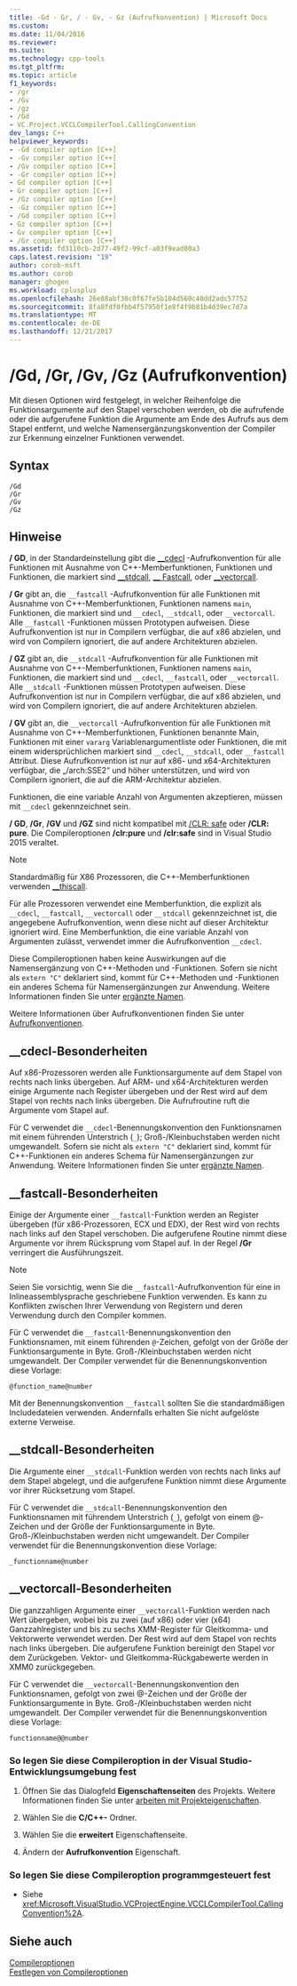 ```yaml
---
title: -Gd - Gr, / - Gv, - Gz (Aufrufkonvention) | Microsoft Docs
ms.custom: 
ms.date: 11/04/2016
ms.reviewer: 
ms.suite: 
ms.technology: cpp-tools
ms.tgt_pltfrm: 
ms.topic: article
f1_keywords:
- /gr
- /Gv
- /gz
- /Gd
- VC.Project.VCCLCompilerTool.CallingConvention
dev_langs: C++
helpviewer_keywords:
- -Gd compiler option [C++]
- -Gv compiler option [C++]
- /Gv compiler option [C++]
- -Gr compiler option [C++]
- Gd compiler option [C++]
- Gr compiler option [C++]
- /Gz compiler option [C++]
- -Gz compiler option [C++]
- /Gd compiler option [C++]
- Gz compiler option [C++]
- Gv compiler option [C++]
- /Gr compiler option [C++]
ms.assetid: fd3110cb-2d77-49f2-99cf-a03f9ead00a3
caps.latest.revision: "19"
author: corob-msft
ms.author: corob
manager: ghogen
ms.workload: cplusplus
ms.openlocfilehash: 26e88abf30c0f67fe5b104d560c40dd2adc57752
ms.sourcegitcommit: 8fa8fdf0fbb4f57950f1e8f4f9b81b4d39ec7d7a
ms.translationtype: MT
ms.contentlocale: de-DE
ms.lasthandoff: 12/21/2017
---
```

# <a name="gd-gr-gv-gz-calling-convention"></a>/Gd, /Gr, /Gv, /Gz (Aufrufkonvention)
Mit diesen Optionen wird festgelegt, in welcher Reihenfolge die Funktionsargumente auf den Stapel verschoben werden, ob die aufrufende oder die aufgerufene Funktion die Argumente am Ende des Aufrufs aus dem Stapel entfernt, und welche Namensergänzungskonvention der Compiler zur Erkennung einzelner Funktionen verwendet.  
  
## <a name="syntax"></a>Syntax  
  
```  
/Gd  
/Gr  
/Gv  
/Gz  
```  
  
## <a name="remarks"></a>Hinweise  
 **/ GD**, in der Standardeinstellung gibt die [__cdecl](../../cpp/cdecl.md) -Aufrufkonvention für alle Funktionen mit Ausnahme von C++-Memberfunktionen, Funktionen und Funktionen, die markiert sind [__stdcall](../../cpp/stdcall.md), [__ Fastcall](../../cpp/fastcall.md), oder [__vectorcall](../../cpp/vectorcall.md).  
  
 **/ Gr** gibt an, die `__fastcall` -Aufrufkonvention für alle Funktionen mit Ausnahme von C++-Memberfunktionen, Funktionen namens `main`, Funktionen, die markiert sind und `__cdecl`, `__stdcall`, oder `__vectorcall`. Alle `__fastcall` -Funktionen müssen Prototypen aufweisen. Diese Aufrufkonvention ist nur in Compilern verfügbar, die auf x86 abzielen, und wird von Compilern ignoriert, die auf andere Architekturen abzielen.  
  
 **/ GZ** gibt an, die `__stdcall` -Aufrufkonvention für alle Funktionen mit Ausnahme von C++-Memberfunktionen, Funktionen namens `main`, Funktionen, die markiert sind und `__cdecl`, `__fastcall`, oder `__vectorcall`. Alle `__stdcall` -Funktionen müssen Prototypen aufweisen. Diese Aufrufkonvention ist nur in Compilern verfügbar, die auf x86 abzielen, und wird von Compilern ignoriert, die auf andere Architekturen abzielen.  
  
 **/ GV** gibt an, die `__vectorcall` -Aufrufkonvention für alle Funktionen mit Ausnahme von C++-Memberfunktionen, Funktionen benannte Main, Funktionen mit einer `vararg` Variablenargumentliste oder Funktionen, die mit einem widersprüchlichen markiert sind `__cdecl`, `__stdcall`, oder `__fastcall` Attribut. Diese Aufrufkonvention ist nur auf x86- und x64-Architekturen verfügbar, die „/arch:SSE2“ und höher unterstützen, und wird von Compilern ignoriert, die auf die ARM-Architektur abzielen.  
  
 Funktionen, die eine variable Anzahl von Argumenten akzeptieren, müssen mit `__cdecl` gekennzeichnet sein.  
  
 **/ GD**, **/Gr**, **/GV** und **/GZ** sind nicht kompatibel mit [/CLR: safe](../../build/reference/clr-common-language-runtime-compilation.md) oder   **/CLR: pure**. Die Compileroptionen **/clr:pure** und **/clr:safe** sind in Visual Studio 2015 veraltet.  
  
> [!NOTE]
>  Standardmäßig für X86 Prozessoren, die C++-Memberfunktionen verwenden [__thiscall](../../cpp/thiscall.md).  
  
 Für alle Prozessoren verwendet eine Memberfunktion, die explizit als `__cdecl`, `__fastcall`, `__vectorcall` oder `__stdcall` gekennzeichnet ist, die angegebene Aufrufkonvention, wenn diese nicht auf dieser Architektur ignoriert wird. Eine Memberfunktion, die eine variable Anzahl von Argumenten zulässt, verwendet immer die Aufrufkonvention `__cdecl`.  
  
 Diese Compileroptionen haben keine Auswirkungen auf die Namensergänzung von C++-Methoden und -Funktionen. Sofern sie nicht als `extern "C"` deklariert sind, kommt für C++-Methoden und -Funktionen ein anderes Schema für Namensergänzungen zur Anwendung. Weitere Informationen finden Sie unter [ergänzte Namen](../../build/reference/decorated-names.md).  
  
 Weitere Informationen über Aufrufkonventionen finden Sie unter [Aufrufkonventionen](../../cpp/calling-conventions.md).  
  
## <a name="cdecl-specifics"></a>__cdecl-Besonderheiten  
 Auf x86-Prozessoren werden alle Funktionsargumente auf dem Stapel von rechts nach links übergeben. Auf ARM- und x64-Architekturen werden einige Argumente nach Register übergeben und der Rest wird auf dem Stapel von rechts nach links übergeben. Die Aufrufroutine ruft die Argumente vom Stapel auf.  
  
 Für C verwendet die `__cdecl`-Benennungskonvention den Funktionsnamen mit einem führenden Unterstrich (`_`); Groß-/Kleinbuchstaben werden nicht umgewandelt. Sofern sie nicht als `extern "C"` deklariert sind, kommt für C++-Funktionen ein anderes Schema für Namensergänzungen zur Anwendung. Weitere Informationen finden Sie unter [ergänzte Namen](../../build/reference/decorated-names.md).  
  
## <a name="fastcall-specifics"></a>__fastcall-Besonderheiten  
 Einige der Argumente einer `__fastcall`-Funktion werden an Register übergeben (für x86-Prozessoren, ECX und EDX), der Rest wird von rechts nach links auf den Stapel verschoben. Die aufgerufene Routine nimmt diese Argumente vor ihrem Rücksprung vom Stapel auf. In der Regel **/Gr** verringert die Ausführungszeit.  
  
> [!NOTE]
>  Seien Sie vorsichtig, wenn Sie die `__fastcall`-Aufrufkonvention für eine in Inlineassemblysprache geschriebene Funktion verwenden. Es kann zu Konflikten zwischen Ihrer Verwendung von Registern und deren Verwendung durch den Compiler kommen.  
  
 Für C verwendet die `__fastcall`-Benennungskonvention den Funktionsnamen, mit einem führenden `@`-Zeichen, gefolgt von der Größe der Funktionsargumente in Byte. Groß-/Kleinbuchstaben werden nicht umgewandelt. Der Compiler verwendet für die Benennungskonvention diese Vorlage:  
  
```  
@function_name@number  
```  
  
 Mit der Benennungskonvention `__fastcall` sollten Sie die standardmäßigen Includedateien verwenden. Andernfalls erhalten Sie nicht aufgelöste externe Verweise.  
  
## <a name="stdcall-specifics"></a>__stdcall-Besonderheiten  
 Die Argumente einer `__stdcall`-Funktion werden von rechts nach links auf dem Stapel abgelegt, und die aufgerufene Funktion nimmt diese Argumente vor ihrer Rücksetzung vom Stapel.  
  
 Für C verwendet die `__stdcall`-Benennungskonvention den Funktionsnamen mit führendem Unterstrich (`_`), gefolgt von einem @-Zeichen und der Größe der Funktionsargumente in Byte. Groß-/Kleinbuchstaben werden nicht umgewandelt. Der Compiler verwendet für die Benennungskonvention diese Vorlage:  
  
```  
_functionname@number  
```  
  
## <a name="vectorcall-specifics"></a>__vectorcall-Besonderheiten  
 Die ganzzahligen Argumente einer `__vectorcall`-Funktion werden nach Wert übergeben, wobei bis zu zwei (auf x86) oder vier (x64) Ganzzahlregister und bis zu sechs XMM-Register für Gleitkomma- und Vektorwerte verwendet werden. Der Rest wird auf dem Stapel von rechts nach links übergeben. Die aufgerufene Funktion bereinigt den Stapel vor dem Zurückgeben. Vektor- und Gleitkomma-Rückgabewerte werden in XMM0 zurückgegeben.  
  
 Für C verwendet die `__vectorcall`-Benennungskonvention den Funktionsnamen, gefolgt von zwei @-Zeichen und der Größe der Funktionsargumente in Byte. Groß-/Kleinbuchstaben werden nicht umgewandelt. Der Compiler verwendet für die Benennungskonvention diese Vorlage:  
  
```  
functionname@@number  
```  
  
### <a name="to-set-this-compiler-option-in-the-visual-studio-development-environment"></a>So legen Sie diese Compileroption in der Visual Studio-Entwicklungsumgebung fest  
  
1.  Öffnen Sie das Dialogfeld **Eigenschaftenseiten** des Projekts. Weitere Informationen finden Sie unter [arbeiten mit Projekteigenschaften](../../ide/working-with-project-properties.md).  
  
2.  Wählen Sie die **C/C++-** Ordner.  
  
3.  Wählen Sie die **erweitert** Eigenschaftenseite.  
  
4.  Ändern der **Aufrufkonvention** Eigenschaft.  
  
### <a name="to-set-this-compiler-option-programmatically"></a>So legen Sie diese Compileroption programmgesteuert fest  
  
-   Siehe <xref:Microsoft.VisualStudio.VCProjectEngine.VCCLCompilerTool.CallingConvention%2A>.  
  
## <a name="see-also"></a>Siehe auch  
 [Compileroptionen](../../build/reference/compiler-options.md)   
 [Festlegen von Compileroptionen](../../build/reference/setting-compiler-options.md)